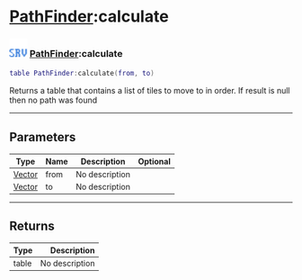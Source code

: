 # [PathFinder](../pathfinder/README.md):calculate

### <img src="../../.gitbook/assets/server.png" width="32" height="32" /> [PathFinder](../pathfinder/README.md):calculate

```lua
table PathFinder:calculate(from, to)
```

Returns a table<Vector> that contains a list of tiles to move to in order. If result is null then no path was found<br>

-----------------
## Parameters

| Type   | Name | Description | Optional |
| ------ | ---- | ----------- | -------: |
| [Vector](../vector/README.md) | from | No description |   |
| [Vector](../vector/README.md) | to | No description |   |

-----------------
## Returns

| Type   | Description |
| ------ | ----------: |
| table | No description |
